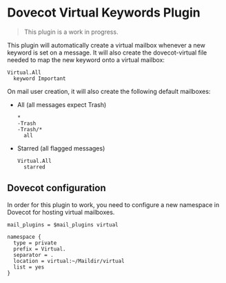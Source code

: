 Dovecot Virtual Keywords Plugin
===============================

> This plugin is a work in progress.

This plugin will automatically create a virtual mailbox whenever a new keyword
is set on a message. It will also create the dovecot-virtual file needed to
map the new keyword onto a virtual mailbox:

```
Virtual.All
  keyword Important
```

On mail user creation, it will also create the following default mailboxes:

* All (all messages expect Trash)

    ```
    *
    -Trash
    -Trash/*
      all
    ```

* Starred (all flagged messages)

    ```
    Virtual.All
      starred
    ```

## Dovecot configuration

In order for this plugin to work, you need to configure a new namespace in
Dovecot for hosting virtual mailboxes.

```
mail_plugins = $mail_plugins virtual

namespace {
  type = private
  prefix = Virtual.
  separator = .
  location = virtual:~/Maildir/virtual
  list = yes
}
```
